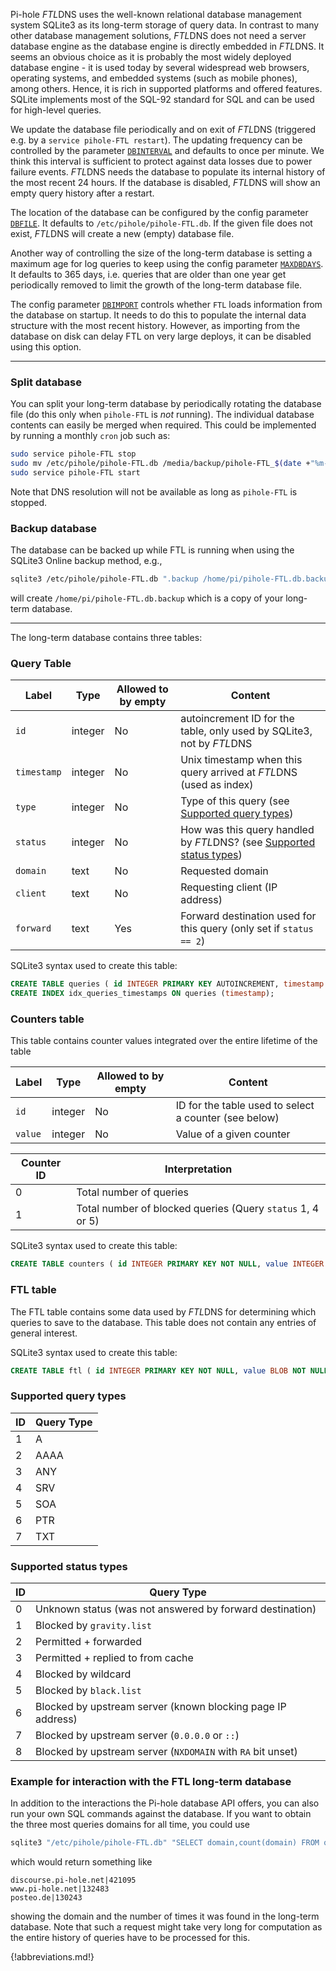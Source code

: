 Pi-hole *FTL*DNS uses the well-known relational database management system SQLite3 as its long-term storage of query data. In contrast to many other database management solutions, *FTL*DNS does not need a server database engine as the database engine is directly embedded in *FTL*DNS. It seems an obvious choice as it is probably the most widely deployed database engine - it is used today by several widespread web browsers, operating systems, and embedded systems (such as mobile phones), among others. Hence, it is rich in supported platforms and offered features. SQLite implements most of the SQL-92 standard for SQL and can be used for high-level queries.

We update the database file periodically and on exit of *FTL*DNS (triggered e.g. by a `service pihole-FTL restart`). The updating frequency can be controlled by the parameter [`DBINTERVAL`](configfile.md#dbinterval) and defaults to once per minute. We think this interval is sufficient to protect against data losses due to power failure events. *FTL*DNS needs the database to populate its internal history of the most recent 24 hours. If the database is disabled, *FTL*DNS will show an empty query history after a restart.

The location of the database can be configured by the config parameter [`DBFILE`](configfile.md#dbfile). It defaults to `/etc/pihole/pihole-FTL.db`. If the given file does not exist, *FTL*DNS will create a new (empty) database file.

Another way of controlling the size of the long-term database is setting a maximum age for log queries to keep using the config parameter [`MAXDBDAYS`](configfile.md#maxdbdays). It defaults to 365 days, i.e. queries that are older than one year get periodically removed to limit the growth of the long-term database file.

The config parameter [`DBIMPORT`](configfile.md#dbimport) controls whether `FTL` loads information from the database on startup. It needs to do this to populate the internal data structure with the most recent history. However, as importing from the database on disk can delay FTL on very large deploys, it can be disabled using this option.

---

### Split database

You can split your long-term database by periodically rotating the database file (do this only when `pihole-FTL` is *not* running). The individual database contents can easily be merged when required.
This could be implemented by running a monthly `cron` job such as:

```bash
sudo service pihole-FTL stop
sudo mv /etc/pihole/pihole-FTL.db /media/backup/pihole-FTL_$(date +"%m-%y").db
sudo service pihole-FTL start
```

Note that DNS resolution will not be available as long as `pihole-FTL` is stopped.

### Backup database

The database can be backed up while FTL is running when using the SQLite3 Online backup method, e.g.,

```bash
sqlite3 /etc/pihole/pihole-FTL.db ".backup /home/pi/pihole-FTL.db.backup"
```

will create `/home/pi/pihole-FTL.db.backup` which is a copy of your long-term database.

---

The long-term database contains three tables:

### Query Table

Label | Type | Allowed to by empty | Content
--- | --- | ---- | -----
`id` | integer | No | autoincrement ID for the table, only used by SQLite3, not by *FTL*DNS
`timestamp` | integer | No | Unix timestamp when this query arrived at *FTL*DNS (used as index)
`type` | integer | No | Type of this query (see [Supported query types](database.md#supported-query-types))
`status` | integer | No | How was this query handled by *FTL*DNS? (see [Supported status types](database.md#supported-status-types))
`domain` | text | No | Requested domain
`client` | text | No | Requesting client (IP address)
`forward` | text | Yes | Forward destination used for this query (only set if `status == 2`)

SQLite3 syntax used to create this table:

```sql
CREATE TABLE queries ( id INTEGER PRIMARY KEY AUTOINCREMENT, timestamp INTEGER NOT NULL, type INTEGER NOT NULL, status INTEGER NOT NULL, domain TEXT NOT NULL, client TEXT NOT NULL, forward TEXT );
CREATE INDEX idx_queries_timestamps ON queries (timestamp);
```

### Counters table

This table contains counter values integrated over the entire lifetime of the table

Label | Type | Allowed to by empty | Content
--- | --- | ---- | -----
`id` | integer | No | ID for the table used to select a counter (see below)
`value` | integer | No | Value of a given counter

Counter ID | Interpretation
--- | ---
0 | Total number of queries
1 | Total number of blocked queries (Query `status` 1, 4 or 5)

SQLite3 syntax used to create this table:

```sql
CREATE TABLE counters ( id INTEGER PRIMARY KEY NOT NULL, value INTEGER NOT NULL );
```

### FTL table

The FTL table contains some data used by *FTL*DNS for determining which queries to save to the database. This table does not contain any entries of general interest.

SQLite3 syntax used to create this table:

```sql
CREATE TABLE ftl ( id INTEGER PRIMARY KEY NOT NULL, value BLOB NOT NULL );
```

### Supported query types

ID | Query Type
--- | ---
1 | A
2 | AAAA
3 | ANY
4 | SRV
5 | SOA
6 | PTR
7 | TXT

<!-- ID | 1 | 2 | 3 | 4 | 5 | 6 | 7 -->
<!-- -- | -- | -- | -- | -- | -- | -- | -- -->
<!-- Query | A | AAAA | ANY | SRV | SOA | PTR | TXT -->

### Supported status types

ID | Query Type
--- | ---
0 | Unknown status (was not answered by forward destination)
1 | Blocked by `gravity.list`
2 | Permitted + forwarded
3 | Permitted + replied to from cache
4 | Blocked by wildcard
5 | Blocked by `black.list`
6 | Blocked by upstream server (known blocking page IP address)
7 | Blocked by upstream server (`0.0.0.0` or `::`)
8 | Blocked by upstream server (`NXDOMAIN` with `RA` bit unset)

### Example for interaction with the FTL long-term database

In addition to the interactions the Pi-hole database API offers, you can also run your own SQL commands against the database. If you want to obtain the three most queries domains for all time, you could use

```bash
sqlite3 "/etc/pihole/pihole-FTL.db" "SELECT domain,count(domain) FROM queries WHERE (STATUS == 2 OR STATUS == 3) GROUP by domain order by count(domain) desc limit 3"
```

which would return something like

```text
discourse.pi-hole.net|421095
www.pi-hole.net|132483
posteo.de|130243
```

showing the domain and the number of times it was found in the long-term database. Note that such a request might take very long for computation as the entire history of queries have to be processed for this.

{!abbreviations.md!}
